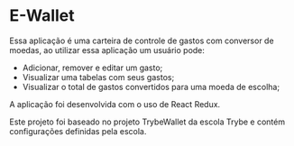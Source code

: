 # E-Wallet
Essa aplicação é uma carteira de controle de gastos com conversor de moedas, ao utilizar essa aplicação um usuário pode:
  - Adicionar, remover e editar um gasto;
  - Visualizar uma tabelas com seus gastos;
  - Visualizar o total de gastos convertidos para uma moeda de escolha;
  
 A aplicação foi desenvolvida com o uso de React Redux.
  
  Este projeto foi baseado no projeto TrybeWallet da escola Trybe e contém configurações definidas pela escola.
